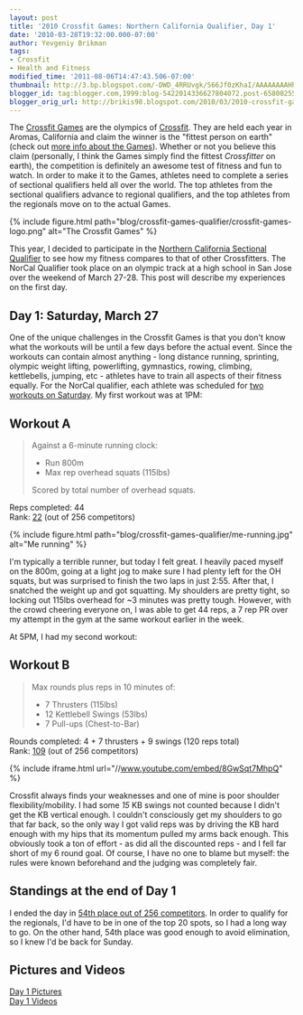 ```yaml
---
layout: post
title: '2010 Crossfit Games: Northern California Qualifier, Day 1'
date: '2010-03-28T19:32:00.000-07:00'
author: Yevgeniy Brikman
tags:
- Crossfit
- Health and Fitness
modified_time: '2011-08-06T14:47:43.506-07:00'
thumbnail: http://3.bp.blogspot.com/-DWD_4RRUvgk/S66Jf0zKhaI/AAAAAAAAHhE/ZpmkO75oyc4/s72-c/IMG_6766.JPG
blogger_id: tag:blogger.com,1999:blog-5422014336627804072.post-6580025543258299790
blogger_orig_url: http://brikis98.blogspot.com/2010/03/2010-crossfit-games-northern-california.html
---
```


The [Crossfit Games](http://games2010.crossfit.com/) are the olympics of 
[Crossfit](http://crossfit.com/). They are held each year in Aromas, 
California and claim the winner is the "fittest person on earth" (check out 
[more info about the Games](http://games2010.crossfit.com/about/)). Whether or 
not you believe this claim (personally, I think the Games simply find the 
fittest *Crossfitter* on earth), the competition is definitely an awesome test 
of fitness and fun to watch. In order to make it to the Games, athletes need 
to complete a series of sectional qualifiers held all over the world. The top 
athletes from the sectional qualifiers advance to regional qualifiers, and the 
top athletes from the regionals move on to the actual Games. 

{% include figure.html path="blog/crossfit-games-qualifier/crossfit-games-logo.png" alt="The Crossfit Games" %}

This year, I decided to participate in the [Northern California Sectional 
Qualifier](http://games2010.crossfit.com/blog/2010/03/norcal_sectional_wods/) 
to see how my fitness compares to that of other Crossfitters. The NorCal 
Qualifier took place on an olympic track at a high school in San Jose over the 
weekend of March 27-28. This post will describe my experiences on the first 
day.

## Day 1: Saturday, March 27

One of the unique challenges in the Crossfit Games is that you don't know what 
the workouts will be until a few days before the actual event. Since the 
workouts can contain almost anything - long distance running, sprinting, 
olympic weight lifting, powerlifting, gymnastics, rowing, climbing, 
kettlebells, jumping, etc - athletes have to train all aspects of their 
fitness equally. For the NorCal qualifier, each athlete was scheduled for [two 
workouts on Saturday](http://games2010.crossfit.com/blog/2010/03/norcal_sectional_wods/). 
My first workout was at 1PM:

## Workout A

> Against a 6-minute running clock: 
> 
> * Run 800m 
> * Max rep overhead squats (115lbs) 
> 
> Scored by total number of overhead squats.

Reps completed: 44  
Rank: [22](http://scores2010.crossfit.com/scoring/r/353/) (out of 256 competitors) 

{% include figure.html path="blog/crossfit-games-qualifier/me-running.jpg" alt="Me running" %}

I'm typically a terrible runner, but today I felt great. I heavily 
paced myself on the 800m, going at a light jog to make sure I had plenty left 
for the OH squats, but was surprised to finish the two laps in just 2:55. 
After that, I snatched the weight up and got squatting. My shoulders are 
pretty tight, so locking out 115lbs overhead for ~3 minutes was pretty tough. 
However, with the crowd cheering everyone on, I was able to get 44 reps, a 7 
rep PR over my attempt in the gym at the same workout earlier in the week. 

At 5PM, I had my second workout: 

## Workout B

> Max rounds plus reps in 10 minutes of: 
> 
> * 7 Thrusters (115lbs) 
> * 12 Kettlebell Swings (53lbs) 
> * 7 Pull-ups (Chest-to-Bar)

Rounds completed: 4 + 7 thrusters + 9 swings (120 reps total)  
Rank: [109](http://scores2010.crossfit.com/scoring/r/354/) (out of 256 competitors) 

{% include iframe.html url="//www.youtube.com/embed/8GwSqt7MhpQ" %}

Crossfit always finds your weaknesses and one of mine is poor shoulder 
flexibility/mobility. I had some *15* KB swings not counted because I didn't 
get the KB vertical enough. I couldn't consciously get my shoulders to go that 
far back, so the only way I got valid reps was by driving the KB hard enough 
with my hips that its momentum pulled my arms back enough. This obviously took 
a ton of effort - as did all the discounted reps - and I fell far short of my 
6 round goal. Of course, I have no one to blame but myself: the rules were 
known beforehand and the judging was completely fair. 

## Standings at the end of Day 1

I ended the day in [54th place out of 256 
competitors](http://scores2010.crossfit.com/scoring/p/98/). In order to 
qualify for the regionals, I'd have to be in one of the top 20 spots, so I had 
a long way to go. On the other hand, 54th place was good enough to avoid 
elimination, so I knew I'd be back for Sunday. 

## Pictures and Videos 

[Day 1 Pictures](http://picasaweb.google.com/brikis98/CrossfitNorCalQualifierDay1)  
[Day 1 Videos](http://www.youtube.com/view_play_list?p=88440FD939DA840D) 